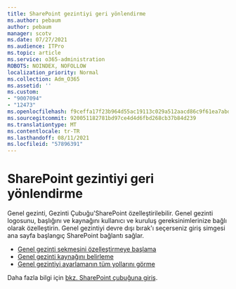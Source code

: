 ```yaml
---
title: SharePoint gezintiyi geri yönlendirme
ms.author: pebaum
author: pebaum
manager: scotv
ms.date: 07/27/2021
ms.audience: ITPro
ms.topic: article
ms.service: o365-administration
ROBOTS: NOINDEX, NOFOLLOW
localization_priority: Normal
ms.collection: Adm_O365
ms.assetid: ''
ms.custom:
- "9007094"
- "12473"
ms.openlocfilehash: f9ceffa17f23b964d55ac19113c029a512aacd86c9f61ea7abd8db1a7c81381f
ms.sourcegitcommit: 920051182781bd97ce4d4d6fbd268cb37b84d239
ms.translationtype: MT
ms.contentlocale: tr-TR
ms.lasthandoff: 08/11/2021
ms.locfileid: "57896391"
---
```

# <a name="sharepoint-global-navigation"></a>SharePoint gezintiyi geri yönlendirme

Genel gezinti, Gezinti Çubuğu'SharePoint özelleştirilebilir. Genel gezinti logosunu, başlığını ve kaynağını kullanıcı ve kuruluş gereksinimlerinize bağlı olarak özelleştirin. Genel gezintiyi devre dışı bırak'ı seçerseniz giriş simgesi ana sayfa başlangıç SharePoint bağlantı sağlar.

- [Genel gezinti sekmesini özelleştirmeye başlama](https://docs.microsoft.com/SharePoint/sharepoint-app-bar?WT.mc_id=365AdminCSH_SupportCentral#get-started-customizing-the-global-navigation-tab)
- [Genel gezinti kaynağını belirleme](https://docs.microsoft.com/SharePoint/sharepoint-app-bar?WT.mc_id=365AdminCSH_SupportCentral#determine-the-global-navigation-source-depending-on-your-home-sites-configuration)
- [Genel gezintiyi ayarlamanın tüm yollarını görme](https://docs.microsoft.com/SharePoint/sharepoint-app-bar?WT.mc_id=365AdminCSH_SupportCentral#see-all-the-different-ways-you-can-set-up-global-navigation)

Daha fazla bilgi için [bkz. SharePoint çubuğuna giriş](https://docs.microsoft.com/sharepoint/sharepoint-app-bar). 

